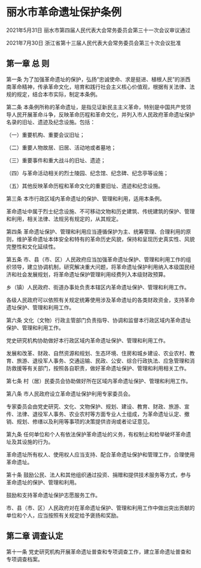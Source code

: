 # 丽水市革命遗址保护条例

2021年5月31日 丽水市第四届人民代表大会常务委员会第三十一次会议审议通过

2021年7月30日 浙江省第十三届人民代表大会常务委员会第三十次会议批准

<!-- INFO END -->

## 第一章  总  则

第一条 为了加强革命遗址的保护，弘扬“忠诚使命、求是挺进、植根人民”的浙西南革命精神，传承革命文化，培育和践行社会主义核心价值观，根据有关法律、法规的规定，结合本市实际，制定本条例。

第二条 本条例所称的革命遗址，是指见证新民主主义革命，特别是中国共产党领导人民开展革命斗争，反映革命历程和革命文化，并列入市人民政府革命遗址保护名录的旧址、遗迹及纪念设施。包括：

（一）重要机构、重要会议旧址；

（二）重要人物故居、旧居、活动地或者墓地；

（三）重要事件和重大战斗的旧址、遗迹；

（四）与革命活动相关的烈士陵园、纪念馆、纪念碑、纪念亭等设施；

（五）其他反映革命历程和革命文化的重要旧址、遗迹和纪念设施。

第三条 本市行政区域内革命遗址的保护、管理和利用，适用本条例。

革命遗址中属于烈士纪念设施、不可移动文物和历史建筑、传统建筑的保护、管理和利用，相关法律、法规另有规定的，从其规定。

第四条 革命遗址保护、管理和利用应当遵循保护为主、统筹管理、合理利用的原则，维护革命遗址本体安全和特有的革命历史风貌，保持和呈现历史真实性、风貌完整性和文化延续性。

第五条 市、县（市、区）人民政府应当加强革命遗址保护、管理和利用工作的组织领导，建立协调机制，研究解决重大问题，将革命遗址保护利用纳入本级国民经济和社会发展规划，将革命遗址保护管理利用经费列入本级财政预算。

乡（镇）人民政府、街道办事处负责本辖区内革命遗址保护、管理和利用工作。

各级人民政府可以依照有关规定统筹使用涉及革命遗址的各类财政资金，支持革命遗址保护、管理和利用工作。

第六条 文化（文物）行政主管部门负责指导、协调和监督本行政区域内革命遗址保护、管理和利用工作。

党史研究机构协助做好本行政区域内革命遗址保护、管理和利用工作。

发展和改革、财政、自然资源和规划、生态环境、住房和城乡建设、农业农村、教育、旅游、退役军人事务、交通运输、民政、公安、综合行政执法、应急管理和消防救援等有关部门，按照各自职责，做好革命遗址保护、管理和利用相关工作。

第七条 村（居）民委员会协助做好所在区域内革命遗址保护、管理和利用工作。

第八条 市人民政府设立革命遗址保护利用专家委员会。

专家委员会由党史研究、文化、文物保护、规划、建设、教育、财政、旅游、宣传、法律、退役军人事务、农业农村等方面专业人士组成，为革命遗址认定、撤销、规划、修缮以及利用等事项的决策提供咨询或者论证意见。

第九条 任何单位和个人有依法保护革命遗址的义务，有权制止和检举破坏革命遗址及其设施的行为。

革命遗址所有权人、使用权人应当支持、配合革命遗址保护和管理工作，合理使用革命遗址。

第十条 鼓励公民、法人和其他组织通过投资、捐赠和提供技术服务等方式，参与革命遗址的保护、管理和利用。

鼓励和支持革命遗址保护志愿服务工作。

市、县（市、区）人民政府对在革命遗址保护、管理和利用工作中做出突出贡献的单位和个人，应当按照有关规定给予褒扬和奖励。

## 第二章  调查认定

第十一条 党史研究机构开展革命遗址普查和专项调查工作，建立革命遗址普查和专项调查档案。